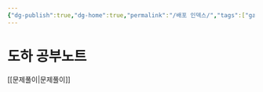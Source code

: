 ```yaml
---
{"dg-publish":true,"dg-home":true,"permalink":"/배포 인덱스/","tags":["gardenEntry"],"dgPassFrontmatter":true,"noteIcon":""}
---
```


# 도하 공부노트

[[문제풀이\|문제풀이]]